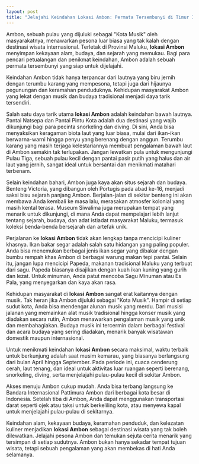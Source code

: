 ```yaml
---
layout: post
title: "Jelajahi Keindahan Lokasi Ambon: Permata Tersembunyi di Timur Indonesia"
---
```


Ambon, sebuah pulau yang dijuluki sebagai "Kota Musik" oleh masyarakatnya, menawarkan pesona luar biasa yang tak kalah dengan destinasi wisata internasional. Terletak di Provinsi Maluku, **lokasi Ambon** menyimpan kekayaan alam, budaya, dan sejarah yang memukau. Bagi para pencari petualangan dan penikmat keindahan, Ambon adalah sebuah permata tersembunyi yang siap untuk dijelajahi.

Keindahan Ambon tidak hanya terpancar dari lautnya yang biru jernih dengan terumbu karang yang mempesona, tetapi juga dari hijaunya pegunungan dan keramahan penduduknya. Kehidupan masyarakat Ambon yang lekat dengan musik dan budaya tradisional menjadi daya tarik tersendiri.

Salah satu daya tarik utama **lokasi Ambon** adalah keindahan bawah lautnya. Pantai Natsepa dan Pantai Pintu Kota adalah dua destinasi yang wajib dikunjungi bagi para pecinta snorkeling dan diving. Di sini, Anda bisa menyaksikan keragaman biota laut yang luar biasa, mulai dari ikan-ikan berwarna-warni hingga penyu yang berenang dengan anggun. Terumbu karang yang masih terjaga kelestariannya membuat pengalaman bawah laut di Ambon semakin tak terlupakan. Jangan lewatkan pula untuk mengunjungi Pulau Tiga, sebuah pulau kecil dengan pantai pasir putih yang halus dan air laut yang jernih, sangat ideal untuk bersantai dan menikmati matahari terbenam.

Selain keindahan bahari, Ambon juga kaya akan situs sejarah dan budaya. Benteng Victoria, yang dibangun oleh Portugis pada abad ke-16, menjadi saksi bisu sejarah panjang Ambon. Berjalan-jalan di sekitar benteng ini akan membawa Anda kembali ke masa lalu, merasakan atmosfer kolonial yang masih kental terasa. Museum Siwalima juga merupakan tempat yang menarik untuk dikunjungi, di mana Anda dapat mempelajari lebih lanjut tentang sejarah, budaya, dan adat istiadat masyarakat Maluku, termasuk koleksi benda-benda bersejarah dan artefak unik.

Perjalanan ke **lokasi Ambon** tidak akan lengkap tanpa mencicipi kuliner khasnya. Ikan bakar segar adalah salah satu hidangan yang paling populer. Anda bisa menemukan berbagai jenis ikan segar yang dibakar dengan bumbu rempah khas Ambon di berbagai warung makan tepi pantai. Selain itu, jangan lupa mencicipi Papeda, makanan tradisional Maluku yang terbuat dari sagu. Papeda biasanya disajikan dengan kuah ikan kuning yang gurih dan lezat. Untuk minuman, Anda patut mencoba Sagu Minuman atau Es Pala, yang menyegarkan dan kaya akan rasa.

Kehidupan masyarakat di **lokasi Ambon** sangat erat kaitannya dengan musik. Tak heran jika Ambon dijuluki sebagai "Kota Musik". Hampir di setiap sudut kota, Anda bisa mendengar alunan musik yang merdu. Dari musisi jalanan yang memainkan alat musik tradisional hingga konser musik yang diadakan secara rutin, Ambon menawarkan pengalaman musik yang unik dan membahagiakan. Budaya musik ini tercermin dalam berbagai festival dan acara budaya yang sering diadakan, menarik banyak wisatawan domestik maupun internasional.

Untuk menikmati keindahan **lokasi Ambon** secara maksimal, waktu terbaik untuk berkunjung adalah saat musim kemarau, yang biasanya berlangsung dari bulan April hingga September. Pada periode ini, cuaca cenderung cerah, laut tenang, dan ideal untuk aktivitas luar ruangan seperti berenang, snorkeling, diving, serta menjelajahi pulau-pulau kecil di sekitar Ambon.

Akses menuju Ambon cukup mudah. Anda bisa terbang langsung ke Bandara Internasional Pattimura Ambon dari berbagai kota besar di Indonesia. Setelah tiba di Ambon, Anda dapat menggunakan transportasi darat seperti ojek atau taksi untuk berkeliling kota, atau menyewa kapal untuk menjelajahi pulau-pulau di sekitarnya.

Keindahan alam, kekayaan budaya, keramahan penduduk, dan kelezatan kuliner menjadikan **lokasi Ambon** sebagai destinasi wisata yang tak boleh dilewatkan. Jelajahi pesona Ambon dan temukan sejuta cerita menarik yang tersimpan di setiap sudutnya. Ambon bukan hanya sekadar tempat tujuan wisata, tetapi sebuah pengalaman yang akan membekas di hati Anda selamanya.
